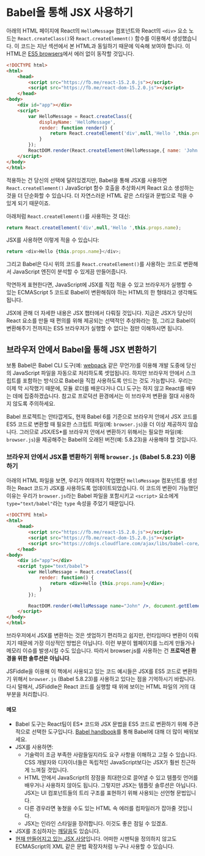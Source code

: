 # Babel을 통해 JSX 사용하기

아래의 HTML 페이지에 React의 `HelloMessage` 컴포넌트와 React의 `<div>` 요소 노드는 `React.createClass()`와 `React.createElement()` 함수를 이용해서 생성했습니다. 이 코드는 지난 섹션에서 본 HTML과 동일하기 때문에 익숙해 보여야 합니다. 이 HTML은 [ES5 browsers](https://kangax.github.io/compat-table/es5/)에서 에러 없이 동작할 것입니다.

```html
<!DOCTYPE html>
<html>
    <head>
        <script src="https://fb.me/react-15.2.0.js"></script>
        <script src="https://fb.me/react-dom-15.2.0.js"></script>
    </head>
<body>
    <div id="app"></div>
    <script>
        var HelloMessage = React.createClass({
            displayName: 'HelloMessage',
            render: function render() {
                return React.createElement('div',null,'Hello ',this.props.name);
            }
        });
        ReactDOM.render(React.createElement(HelloMessage,{ name: 'John' }), document.getElementById('app'));
    </script>
</body>
</html>
```

적용하는 건 당신의 선택에 달려있겠지만, Babel을 통해 JSX를 사용하면 `React.createElement()` JavaScript 함수 호출을 추상화시켜 React 요소 생성하는 것을 더 단순화할 수 있습니다. 더 자연스러운 HTML 같은 스타일과 문법으로 적을 수 있게 되기 때문이죠.

아래처럼 `React.createElement()`를 사용하는 것 대신: 

```javascript
return React.createElement('div',null,'Hello ',this.props.name);
```

JSX를 사용하면 이렇게 적을 수 있습니다:

```javascript
return <div>Hello {this.props.name}</div>;
```

그리고 Babel은 다시 위의 코드를 `React.createElement()`를 사용하는 코드로 변환해서 JavaScript 엔진이 분석할 수 있게끔 만들어줍니다.

막연하게 표현한다면, JavaScript에 JSX를 직접 적을 수 있고 브라우저가 실행할 수 있는 ECMAScript 5 코드로 Babel이 변환해줘야 하는 HTML의 한 형태라고 생각해도 됩니다.

JSX에 관해 더 자세한 내용은 JSX 챕터에서 다뤄질 것입니다. 지금은 JSX가 당신이 React 요소를 만들 때 편의를 위해 제공되는 선택적인 추상화라는 점, 그리고 Babel이 변환해주기 전까지는 ES5 브라우저가 실행할 수 없다는 점만 이해하시면 됩니다. 

## 브라우저 안에서 Babel을 통해 JSX 변환하기

보통 Babel은 Babel CLI 도구(예: [webpack](https://webpack.github.io/) 같은 무언가)를 이용해 개발 도중에 당신의 JavaScript 파일을 자동으로 처리하도록 셋업됩니다. 하지만 브라우저 안에서 스크립트를 포함하는 방식으로 Babel을 직접 사용하도록 만드는 것도 가능합니다. 우리는 이제 막 시작했기 때문에, 모듈 로더를 배운다거나 CLI 도구는 하지 않고 React를 배우는 데에 집중하겠습니다. 참고로 프로덕션 환경에서는 이 브라우저 변환을 절대 사용하지 않도록 주의하세요.

Babel 프로젝트는 안타깝게도, 현재 Babel 6를 기준으로 브라우저 안에서 JSX 코드를 ES5 코드로 변환할 때 필요한 스크립트 파일(예: `browser.js`)을 더 이상 제공하지 않습니다. 그러므로 JSX/ES*를 브라우저 안에서 변환하기 위해서는 필요한 파일(예: `browser.js`)을 제공해주는 Babel의 오래된 버전(예: 5.8.23)을 사용해야 할 것입니다.

### 브라우저 안에서 JSX를 변환하기 위해 `browser.js` (Babel 5.8.23) 이용하기

아래의 HTML 파일을 보면, 우리가 여태까지 작업했던 `HelloMessage` 컴포넌트를 생성하는 React 코드가 JSX를 사용하도록 업데이트되었습니다. 이 코드의 변환이 가능했던 이유는 우리가 `browser.js`라는 Babel 파일을 포함시키고 `<script>` 요소에게 `type="text/babel"`라는 `type` 속성을 주었기 때문입니다.

```html
<!DOCTYPE html>
<html>
    <head>
        <script src="https://fb.me/react-15.2.0.js"></script>
        <script src="https://fb.me/react-dom-15.2.0.js"></script>
        <script src="https://cdnjs.cloudflare.com/ajax/libs/babel-core/5.8.23/browser.min.js"></script>
    </head>
<body>
    <div id="app"></div>
    <script type="text/babel">
        var HelloMessage = React.createClass({
            render: function() {
                return <div>Hello {this.props.name}</div>;
            }
        });

        ReactDOM.render(<HelloMessage name="John" />, document.getElementById('app'));
    </script>
</body>
</html>
```

브라우저에서 JSX를 변환하는 것은 셋업하기 편리하고 쉽지만, 런타임마다 변환이 이뤄지기 때문에 가장 이상적인 방법은 아닙니다. 이런 부분이 웹페이지를 느리게 만들거나 메모리 이슈를 발생시킬 수도 있습니다. 따라서 browser.js를 사용하는 건 **프로덕션 환경을 위한 솔루션은 아닙니다**.

JSFiddle을 이용해 이 책에서 사용되고 있는 코드 예시들은 JSX를 ES5 코드로 변환하기 위해서 `browser.js` (Babel 5.8.23)를 사용하고 있다는 점을 기억하시기 바랍니다. 다시 말해서, JSFiddle은 React 코드를 실행할 때 위에 보이는 HTML 파일의 거의 대부분을 처리합니다. 

#### 메모

* Babel 도구는 React팀이 ES* 코드와 JSX 문법을 ES5 코드로 변환하기 위해 주관적으로 선택한 도구입니다. [Babel handbook](https://github.com/thejameskyle/babel-handbook/blob/master/translations/en/user-handbook.md)를 통해 Babel에 대해 더 많이 배워보세요.
* JSX를 사용하면:
    * 기술력이 조금 부족한 사람들일지라도 요구 사항을 이해하고 고칠 수 있습니다. CSS 개발자와 디자이너들은 독립적인 JavaScript보다는 JSX가 훨씬 친근하게 느껴질 것입니다.
    * HTML 안에서 JavaScript의 장점을 최대한으로 끌어낼 수 있고 템플릿 언어를 배우거나 사용하지 않아도 됩니다. 그렇지만 JSX는 템플릿 솔루션은 아닙니다. JSX는 UI 컴포넌트들의 트리 구조를 표현하기 위해 사용되는 선언형 문법입니다.
    * 다른 경우라면 놓쳤을 수도 있는 HTML 속 에러를 컴파일러가 잡아줄 것입니다.
    * JSX는 인라인 스타일을 장려합니다. 이것도 좋은 점일 수 있겠죠.
* JSX를 조심하자는 [깨달음](http://facebook.github.io/react/docs/jsx-gotchas.html)도 있습니다.
* [현재 만들어지고 있는 JSX 사양](https://facebook.github.io/jsx/)입니다. 어떠한 시맨틱을 정의하지 않고도 ECMAScript의 XML 같은 문법 확장자처럼 누구나 사용할 수 있습니다.